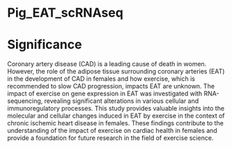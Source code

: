 # Pig_EAT_scRNAseq

# Significance
Coronary artery disease (CAD) is a leading cause of death in women. However, the role of the adipose tissue surrounding coronary arteries (EAT) in the development of CAD in females and how exercise, which is recommended to slow CAD progression, impacts EAT are unknown. The impact of exercise on gene expression in EAT was investigated with RNA-sequencing, revealing significant alterations in various cellular and immunoregulatory processes. This study provides valuable insights into the molecular and cellular changes induced in EAT by exercise in the context of chronic ischemic heart disease in females. These findings contribute to the understanding of the impact of exercise on cardiac health in females and provide a foundation for future research in the field of exercise science.
